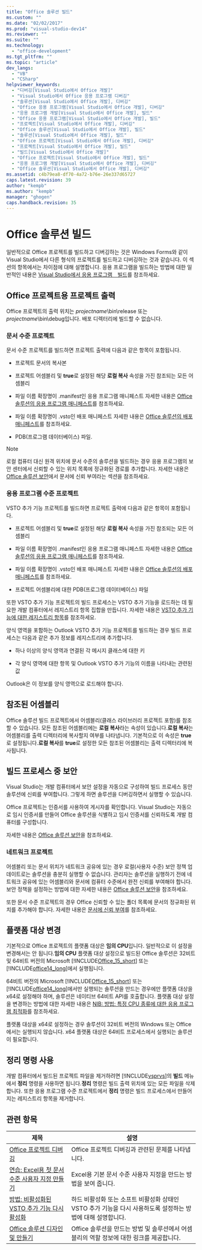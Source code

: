 ```yaml
---
title: "Office 솔루션 빌드"
ms.custom: ""
ms.date: "02/02/2017"
ms.prod: "visual-studio-dev14"
ms.reviewer: ""
ms.suite: ""
ms.technology: 
  - "office-development"
ms.tgt_pltfrm: ""
ms.topic: "article"
dev_langs: 
  - "VB"
  - "CSharp"
helpviewer_keywords: 
  - "디버깅[Visual Studio에서 Office 개발]"
  - "Visual Studio에서 Office 응용 프로그램 디버깅"
  - "솔루션[Visual Studio에서 Office 개발], 디버깅"
  - "Office 응용 프로그램[Visual Studio에서 Office 개발], 디버깅"
  - "응용 프로그램 개발[Visual Studio에서 Office 개발], 빌드"
  - "Office 응용 프로그램[Visual Studio에서 Office 개발], 빌드"
  - "프로젝트[Visual Studio에서 Office 개발], 디버깅"
  - "Office 솔루션[Visual Studio에서 Office 개발], 빌드"
  - "솔루션[Visual Studio에서 Office 개발], 빌드"
  - "Office 프로젝트[Visual Studio에서 Office 개발], 디버깅"
  - "프로젝트[Visual Studio에서 Office 개발], 빌드"
  - "빌드[Visual Studio에서 Office 개발]"
  - "Office 프로젝트[Visual Studio에서 Office 개발], 빌드"
  - "응용 프로그램 개발[Visual Studio에서 Office 개발], 디버깅"
  - "Office 솔루션[Visual Studio에서 Office 개발], 디버깅"
ms.assetid: c4b79ea8-df70-4a72-b76e-26e337d65727
caps.latest.revision: 39
author: "kempb"
ms.author: "kempb"
manager: "ghogen"
caps.handback.revision: 35
---
```

# Office 솔루션 빌드
  일반적으로 Office 프로젝트를 빌드하고 디버깅하는 것은 Windows Forms와 같이 Visual Studio에서 다른 형식의 프로젝트를 빌드하고 디버깅하는 것과 같습니다. 이 섹션의 항목에서는 차이점에 대해 설명합니다. 응용 프로그램을 빌드하는 방법에 대한 일반적인 내용은 [Visual Studio에서 응용 프로그램　빌드](../ide/compiling-and-building-in-visual-studio.md)를 참조하세요.  
  
## Office 프로젝트용 프로젝트 출력  
 Office 프로젝트의 출력 위치는 *projectname*\\bin\\release 또는 *projectname*\\bin\\debug입니다. 배포 디렉터리에 빌드할 수 없습니다.  
  
### 문서 수준 프로젝트  
 문서 수준 프로젝트를 빌드하면 프로젝트 출력에 다음과 같은 항목이 포함됩니다.  
  
-   프로젝트 문서의 복사본  
  
-   프로젝트 어셈블리 및 **true**로 설정된 해당 **로컬 복사** 속성을 가진 참조되는 모든 어셈블리  
  
-   파일 이름 확장명이 .manifest인 응용 프로그램 매니페스트 자세한 내용은 [Office 솔루션의 응용 프로그램 매니페스트](../vsto/application-manifests-for-office-solutions.md)를 참조하세요.  
  
-   파일 이름 확장명이 .vsto인 배포 매니페스트 자세한 내용은 [Office 솔루션의 배포 매니페스트](../vsto/deployment-manifests-for-office-solutions.md)를 참조하세요.  
  
-   PDB\(프로그램 데이터베이스\) 파일.  
  
> [!NOTE]  
>  로컬 컴퓨터 대신 원격 위치에 문서 수준의 솔루션을 빌드하는 경우 응용 프로그램의 보안 센터에서 신뢰할 수 있는 위치 목록에 정규화된 경로를 추가합니다. 자세한 내용은 [Office 솔루션 보안](../vsto/securing-office-solutions.md)에서 문서에 신뢰 부여라는 섹션을 참조하세요.  
  
### 응용 프로그램 수준 프로젝트  
 VSTO 추가 기능 프로젝트를 빌드하면 프로젝트 출력에 다음과 같은 항목이 포함됩니다.  
  
-   프로젝트 어셈블리 및 **true**로 설정된 해당 **로컬 복사** 속성을 가진 참조되는 모든 어셈블리  
  
-   파일 이름 확장명이 .manifest인 응용 프로그램 매니페스트 자세한 내용은 [Office 솔루션의 응용 프로그램 매니페스트](../vsto/application-manifests-for-office-solutions.md)를 참조하세요.  
  
-   파일 이름 확장명이 .vsto인 배포 매니페스트 자세한 내용은 [Office 솔루션의 배포 매니페스트](../vsto/deployment-manifests-for-office-solutions.md)를 참조하세요.  
  
-   프로젝트 어셈블리에 대한 PDB\(프로그램 데이터베이스\) 파일  
  
 또한 VSTO 추가 기능 프로젝트의 빌드 프로세스는 VSTO 추가 기능을 로드하는 데 필요한 개발 컴퓨터에서 레지스트리 항목 집합을 만듭니다. 자세한 내용은 [VSTO 추가 기능에 대한 레지스트리 항목](../vsto/registry-entries-for-vsto-add-ins.md)를 참조하세요.  
  
 양식 영역을 포함하는 Outlook VSTO 추가 기능 프로젝트를 빌드하는 경우 빌드 프로세스는 다음과 같은 추가 정보를 레지스트리에 추가합니다.  
  
-   하나 이상의 양식 영역과 연결된 각 메시지 클래스에 대한 키  
  
-   각 양식 영역에 대한 항목 및 Outlook VSTO 추가 기능의 이름을 나타내는 관련된 값  
  
 Outlook은 이 정보를 양식 영역으로 로드해야 합니다.  
  
## 참조된 어셈블리  
 Office 솔루션 빌드 프로젝트에서 어셈블리\(클래스 라이브러리 프로젝트 포함\)를 참조할 수 있습니다. 모든 참조된 어셈블리에는 **로컬 복사**라는 속성이 있습니다.**로컬 복사**는 어셈블리를 출력 디렉터리에 복사할지 여부를 나타냅니다. 기본적으로 이 속성은 **true**로 설정됩니다.**로컬 복사**를 **true**로 설정한 모든 참조된 어셈블리는 출력 디렉터리에 복사됩니다.  
  
## 빌드 프로세스 중 보안  
 Visual Studio는 개발 컴퓨터에서 보안 설정을 자동으로 구성하여 빌드 프로세스 동안 솔루션에 신뢰를 부여합니다. 그렇게 하면 솔루션을 디버깅하면서 실행할 수 있습니다.  
  
 Office 프로젝트는 인증서를 사용하여 게시자를 확인합니다. Visual Studio는 자동으로 임시 인증서를 만들어 Office 솔루션을 식별하고 임시 인증서를 신뢰하도록 개발 컴퓨터를 구성합니다.  
  
 자세한 내용은 [Office 솔루션 보안](../vsto/securing-office-solutions.md)을 참조하세요.  
  
### 네트워크 프로젝트  
 어셈블리 또는 문서 위치가 네트워크 공유에 있는 경우 로컬\(사용자 수준\) 보안 정책 업데이트로는 솔루션을 충분히 실행할 수 없습니다. 관리자는 솔루션을 실행하기 전에 네트워크 공유에 있는 어셈블리와 문서에 컴퓨터 수준에서 완전 신뢰를 부여해야 합니다. 보안 정책을 설정하는 방법에 대한 자세한 내용은 [Office 솔루션 보안](../vsto/securing-office-solutions.md)을 참조하세요.  
  
 또한 문서 수준 프로젝트의 경우 Office 신뢰할 수 있는 폴더 목록에 문서의 정규화된 위치를 추가해야 합니다. 자세한 내용은 [문서에 신뢰 부여](../vsto/granting-trust-to-documents.md)를 참조하세요.  
  
## 플랫폼 대상 변경  
 기본적으로 Office 프로젝트의 플랫폼 대상은 **임의 CPU**입니다. 일반적으로 이 설정을 변경해서는 안 됩니다.**임의 CPU** 플랫폼 대상 설정으로 빌드된 Office 솔루션은 32비트 및 64비트 버전의 Microsoft [!INCLUDE[Office_15_short](../vsto/includes/office-15-short-md.md)] 또는 [!INCLUDE[office14_long](../vsto/includes/office14-long-md.md)]에서 실행됩니다.  
  
 64비트 버전의 Microsoft [!INCLUDE[Office_15_short](../vsto/includes/office-15-short-md.md)] 또는 [!INCLUDE[office14_long](../vsto/includes/office14-long-md.md)]에서만 실행되는 솔루션을 만드는 경우에만 플랫폼 대상을 x64로 설정해야 하며, 솔루션은 네이티브 64비트 API를 호출합니다. 플랫폼 대상 설정을 변경하는 방법에 대한 자세한 내용은 [NIB: 방법: 특정 CPU 종류에 대한 응용 프로그램 최적화](http://msdn.microsoft.com/ko-kr/294a75d2-4279-4b72-8298-2bea05be907a)를 참조하세요.  
  
 플랫폼 대상을 x64로 설정하는 경우 솔루션이 32비트 버전의 Windows 또는 Office에서는 실행되지 않습니다. x64 플랫폼 대상은 64비트 프로세스에서 실행되는 솔루션이 필요합니다.  
  
## 정리 명령 사용  
 개발 컴퓨터에서 빌드된 프로젝트 파일을 제거하려면 [!INCLUDE[vsprvs](../sharepoint/includes/vsprvs-md.md)]의 **빌드** 메뉴에서 **정리** 명령을 사용하면 됩니다.**정리** 명령은 빌드 출력 위치에 있는 모든 파일을 삭제합니다. 또한 응용 프로그램 수준 프로젝트에서 **정리** 명령은 빌드 프로세스에서 만들어지는 레지스트리 항목을 제거합니다.  
  
## 관련 항목  
  
|제목|설명|  
|--------|--------|  
|[Office 프로젝트 디버깅](../vsto/debugging-office-projects.md)|Office 프로젝트 디버깅과 관련된 문제를 나타냅니다.|  
|[연습: Excel용 첫 문서 수준 사용자 지정 만들기](../vsto/walkthrough-creating-your-first-document-level-customization-for-excel.md)|Excel용 기본 문서 수준 사용자 지정을 만드는 방법을 보여 줍니다.|  
|[방법: 비활성화된 VSTO 추가 기능 다시 활성화](../vsto/how-to-re-enable-a-vsto-add-in-that-has-been-disabled.md)|하드 비활성화 또는 소프트 비활성화 상태인 VSTO 추가 기능을 다시 사용하도록 설정하는 방법에 대해 설명합니다.|  
|[Office 솔루션 디자인 및 만들기](../vsto/designing-and-creating-office-solutions.md)|Office 솔루션을 만드는 방법 및 솔루션에서 어셈블리의 역할 정보에 대한 링크를 제공합니다.|  
  
  